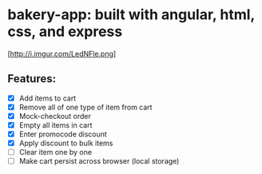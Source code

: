 # bakery-app: built with angular, html, css, and express

[http://i.imgur.com/LedNFle.png]

## Features: 
- [x] Add items to cart
- [x] Remove all of one type of item from cart
- [x] Mock-checkout order
- [x] Empty all items in cart
- [x] Enter promocode discount
- [x] Apply discount to bulk items
- [ ] Clear item one by one
- [ ] Make cart persist across browser (local storage)

